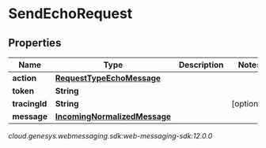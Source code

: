 # SendEchoRequest


## Properties

| Name | Type | Description | Notes |
| ------------ | ------------- | ------------- | ------------- |
| **action** | [**RequestTypeEchoMessage**](RequestTypeEchoMessage) |  |  |
| **token** | **String** |  |  |
| **tracingId** | **String** |  |  [optional] |
| **message** | [**IncomingNormalizedMessage**](IncomingNormalizedMessage) |  |  |




_cloud.genesys.webmessaging.sdk:web-messaging-sdk:12.0.0_
